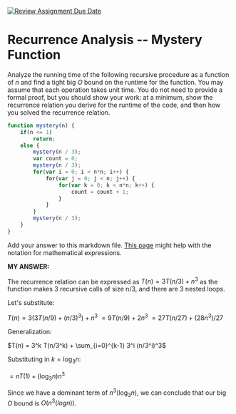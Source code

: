 [![Review Assignment Due Date](https://classroom.github.com/assets/deadline-readme-button-24ddc0f5d75046c5622901739e7c5dd533143b0c8e959d652212380cedb1ea36.svg)](https://classroom.github.com/a/OlW38W4k)
# Recurrence Analysis -- Mystery Function

Analyze the running time of the following recursive procedure as a function of
$n$ and find a tight big $O$ bound on the runtime for the function. You may
assume that each operation takes unit time. You do not need to provide a formal
proof, but you should show your work: at a minimum, show the recurrence relation
you derive for the runtime of the code, and then how you solved the recurrence
relation.

```javascript
function mystery(n) {
    if(n <= 1)
        return;
    else {
        mystery(n / 3);
        var count = 0;
        mystery(n / 3);
        for(var i = 0; i < n*n; i++) {
            for(var j = 0; j < n; j++) {
                for(var k = 0; k < n*n; k++) {
                    count = count + 1;
                }
            }
        }
        mystery(n / 3);
    }
}
```

Add your answer to this markdown file. [This
page](https://docs.github.com/en/get-started/writing-on-github/working-with-advanced-formatting/writing-mathematical-expressions)
might help with the notation for mathematical expressions.




**MY ANSWER:**

The recurrence relation can be expressed as $T(n) = 3T(n/3) + n^3$ as the function makes 3 recursive calls of size n/3, and there are 3 nested loops.

Let's substitute:

$T(n) = 3(3T(n/9) + (n/3)^3) + n^3$
$= 9T(n/9) + 2n^3$
$= 27T(n/27) + (28n^3)/27$

Generalization:

$T(n) = 3^k T(n/3^k) + \sum_{i=0}^{k-1} 3^i (n/3^i)^3$

Substituting in $k = \log_{3} n$:

$= nT(1) + (\log_{3} n)n^3$

Since we have a dominant term of $n^3(\log_{3} n)$, we can conclude that our big $O$ bound is $O(n^3(logn))$.

